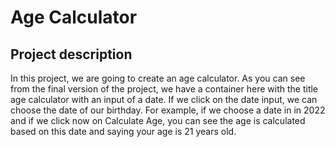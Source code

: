# Age Calculator
## Project description
In this project, we are going to create an age calculator. As you can see from the final version of the project, we have a container here with the title age calculator with an input of a date. If we click on the date input, we can choose the date of our birthday. For example, if we choose a date in in 2022 and if we click now on Calculate Age, you can see the age is calculated based on this date and saying your age is 21 years old.